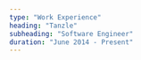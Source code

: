 ```yaml
---
type: "Work Experience"
heading: "Tanzle"
subheading: "Software Engineer"
duration: "June 2014 - Present"
---
```

